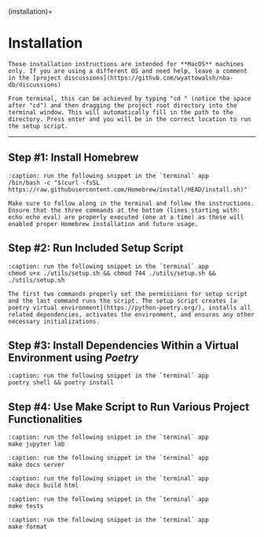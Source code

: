 (installation)=

# Installation

```{warning}
These installation instructions are intended for **MacOS** machines only. If you are using a different OS and need help, leave a comment in the [project discussions](https://github.com/wyattowalsh/nba-db/discussions)
```

```{note} Your present working directory (**PWD**) should be the project root directory.
From terminal, this can be achieved by typing "cd " (notice the space after "cd") and then dragging the project root directory into the terminal window. This will automatically fill in the path to the directory. Press enter and you will be in the correct location to run the setup script.
```

---

## Step #1: Install Homebrew

```{code-block} console
:caption: run the following snippet in the `terminal` app
/bin/bash -c "$(curl -fsSL https://raw.githubusercontent.com/Homebrew/install/HEAD/install.sh)"
```

```{warning}
Make sure to follow along in the terminal and follow the instructions. Ensure that the three commands at the bottom (lines starting with: echo echo eval) are properly executed (one at a time) as these will enabled proper Homebrew installation and future usage.
```

## Step #2: Run Included Setup Script

```{code-block} console
:caption: run the following snippet in the `terminal` app
chmod u+x ./utils/setup.sh && chmod 744 ./utils/setup.sh && ./utils/setup.sh
```

```{tip}
The first two commands properly set the permissions for setup script and the last command runs the script. The setup script creates [a poetry virtual environment](https://python-poetry.org/), installs all related dependencies, activates the environment, and ensures any other necessary initializations.
```

## Step #3: Install Dependencies Within a Virtual Environment using _Poetry_

```{code-block} console
:caption: run the following snippet in the `terminal` app
poetry shell && poetry install
```

## Step #4: Use Make Script to Run Various Project Functionalities

```{code-block} console
:caption: run the following snippet in the `terminal` app
make jupyter lab
```

```{code-block} console
:caption: run the following snippet in the `terminal` app
make docs server
```

```{code-block} console
:caption: run the following snippet in the `terminal` app
make docs build html
```

```{code-block} console
:caption: run the following snippet in the `terminal` app
make tests
```

```{code-block} console
:caption: run the following snippet in the `terminal` app
make format
```
